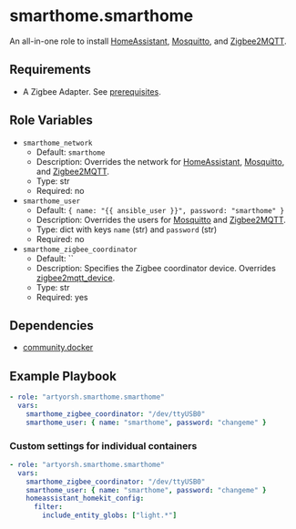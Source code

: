 # smarthome.smarthome

An all-in-one role to install [HomeAssistant](../homeassistant/readme.md), [Mosquitto](../mosquitto/readme.md), and [Zigbee2MQTT](../zigbee2mqtt/readme.md).

## Requirements

- A Zigbee Adapter. See [prerequisites](https://www.zigbee2mqtt.io/guide/getting-started/#prerequisites).

## Role Variables

- `smarthome_network`
  - Default: `smarthome`
  - Description: Overrides the network for [HomeAssistant](../homeassistant/readme.md#role-variables), [Mosquitto](../mosquitto/readme.md#role-variables), and [Zigbee2MQTT](../zigbee2mqtt/readme.md#role-variables).
  - Type: str
  - Required: no
- `smarthome_user`
  - Default: `{ name: "{{ ansible_user }}", password: "smarthome" }`
  - Description: Overrides the users for [Mosquitto](../mosquitto/readme.md#role-variables) and [Zigbee2MQTT](../zigbee2mqtt/readme.md#role-variables).
  - Type: dict with keys `name` (str) and `password` (str)
  - Required: no
- `smarthome_zigbee_coordinator`
  - Default: ``
  - Description: Specifies the Zigbee coordinator device. Overrides [zigbee2mqtt_device](../zigbee2mqtt/readme.md#role-variables).
  - Type: str
  - Required: yes

## Dependencies

- [community.docker](https://docs.ansible.com/ansible/latest/collections/community/docker/index.html)

## Example Playbook

```yaml
- role: "artyorsh.smarthome.smarthome"
  vars:
    smarthome_zigbee_coordinator: "/dev/ttyUSB0"
    smarthome_user: { name: "smarthome", password: "changeme" }
```

### Custom settings for individual containers

```yaml
- role: "artyorsh.smarthome.smarthome"
  vars:
    smarthome_zigbee_coordinator: "/dev/ttyUSB0"
    smarthome_user: { name: "smarthome", password: "changeme" }
    homeassistant_homekit_config:
      filter:
        include_entity_globs: ["light.*"]
```
